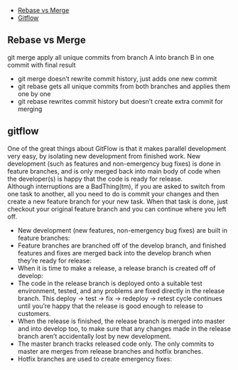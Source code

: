 - [Rebase vs Merge](#rebase-merge)
- [Gitflow](#gitflow)

## Rebase vs Merge <a name="rebase-merge"></a>
git merge apply all unique commits from branch A into branch B in one commit with final result<br />
- git merge doesn’t rewrite commit history, just adds one new commit<br />
- git rebase gets all unique commits from both branches and applies them one by one<br />
- git rebase rewrites commit history but doesn’t create extra commit for merging<br />

## gitflow <a name="gitflow"></a>
One of the great things about GitFlow is that it makes parallel development very easy, by isolating new development from finished work. New development (such as features and non-emergency bug fixes) is done in feature branches, and is only merged back into main body of code when the developer(s) is happy that the code is ready for release.<br />
Although interruptions are a BadThing(tm), if you are asked to switch from one task to another, all you need to do is commit your changes and then create a new feature branch for your new task. When that task is done, just checkout your original feature branch and you can continue where you left off.<br />
- New development (new features, non-emergency bug fixes) are built in feature branches:<br />
- Feature branches are branched off of the develop branch, and finished features and fixes are merged back into the develop branch when they’re ready for release:<br />
- When it is time to make a release, a release branch is created off of develop:<br />
- The code in the release branch is deployed onto a suitable test environment, tested, and any problems are fixed directly in the release branch. This deploy -> test -> fix -> redeploy -> retest cycle continues until you’re happy that the release is good enough to release to customers.<br />
- When the release is finished, the release branch is merged into master and into develop too, to make sure that any changes made in the release branch aren’t accidentally lost by new development.<br />
- The master branch tracks released code only. The only commits to master are merges from release branches and hotfix branches.<br />
- Hotfix branches are used to create emergency fixes:<br />
